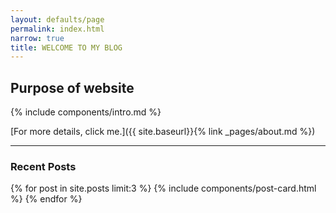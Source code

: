 ```yaml
---
layout: defaults/page
permalink: index.html
narrow: true
title: WELCOME TO MY BLOG
---
```


## Purpose of website

{% include components/intro.md %}

[For more details, click me.]({{ site.baseurl}}{% link _pages/about.md %})

<hr />

### Recent Posts

{% for post in site.posts limit:3 %}
{% include components/post-card.html %}
{% endfor %}


